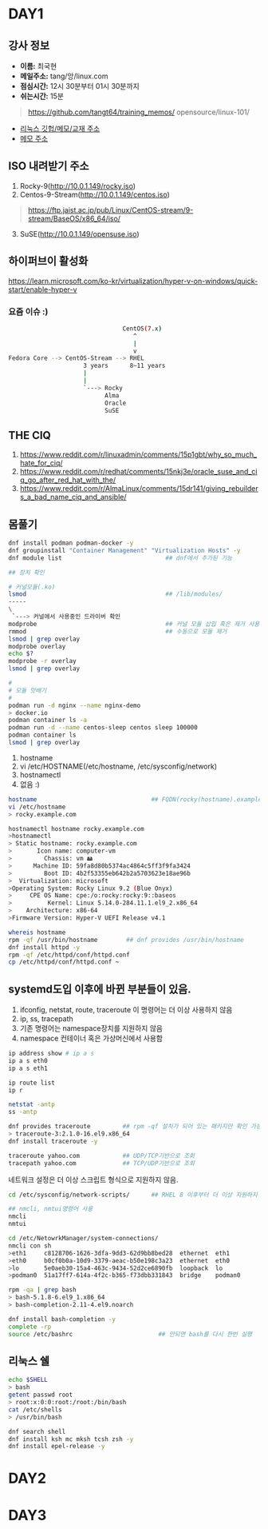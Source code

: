 # DAY1

## 강사 정보

- __이름:__ 최국현
- __메일주소:__ tang/앙/linux.com
- __점심시간:__ 12시 30분부터 01시 30분까지
- __쉬는시간:__ 15분

>https://github.com/tangt64/training_memos/
>opensource/linux-101/

- [리눅스 깃헙/메모/교재 주소](https://github.com/tangt64/training_memos/tree/main/opensource/linux-101)
- [메모 주소](https://github.com/tangt64/training_memos/blob/main/opensource/linux-101/20230906-memo.md)

ISO 내려받기 주소
---

1. Rocky-9(http://10.0.1.149/rocky.iso)
2. Centos-9-Stream(http://10.0.1.149/centos.iso)
>https://ftp.jaist.ac.jp/pub/Linux/CentOS-stream/9-stream/BaseOS/x86_64/iso/
3. SuSE(http://10.0.1.149/opensuse.iso)

하이퍼브이 활성화
---
https://learn.microsoft.com/ko-kr/virtualization/hyper-v-on-windows/quick-start/enable-hyper-v

### 요즘 이슈 :)

```bash
                                CentOS(7.x)
                                   ^
                                   |
                                   v
Fedora Core --> CentOS-Stream --> RHEL 
                     3 years      8~11 years
                     |
                     |
                     `---> Rocky
                           Alma
                           Oracle
                           SuSE

```

THE CIQ
---
1. https://www.reddit.com/r/linuxadmin/comments/15p1gbt/why_so_much_hate_for_ciq/
2. https://www.reddit.com/r/redhat/comments/15nkj3e/oracle_suse_and_ciq_go_after_red_hat_with_the/
3. https://www.reddit.com/r/AlmaLinux/comments/15dr141/giving_rebuilders_a_bad_name_ciq_and_ansible/


## 몸풀기


```bash
dnf install podman podman-docker -y
dnf groupinstall "Container Management" "Virtualization Hosts" -y
dnf module list                             ## dnf에서 추가된 기능

## 장치 확인

# 커널모듈(.ko)
lsmod                                       ## /lib/modules/
-----
\
 `---> 커널에서 사용중인 드라이버 확인
modprobe                                    ## 커널 모듈 삽입 혹은 제거 사용 권장
rmmod                                       ## 수동으로 모듈 제거
lsmod | grep overlay
modprobe overlay
echo $?
modprobe -r overlay
lsmod | grep overlay

#
# 모듈 맛배기
#
podman run -d nginx --name nginx-demo
> docker.io
podman container ls -a
podman run -d --name centos-sleep centos sleep 100000
podman container ls
lsmod | grep overlay
```

1. hostname
2. vi /etc/HOSTNAME(/etc/hostname, /etc/sysconfig/network)
3. hostnamectl
4. 없음 :)

```bash
hostname                                ## FQDN(rocky(hostname).example.com(domain))
vi /etc/hostname
> rocky.example.com

hostnamectl hostname rocky.example.com
>hostnamectl
> Static hostname: rocky.example.com
>       Icon name: computer-vm
>         Chassis: vm 🖴
>      Machine ID: 59fa8d80b5374ac4864c5ff3f9fa3424
>         Boot ID: 4b2f53355eb642b2a5703623e18ae96b
>  Virtualization: microsoft
>Operating System: Rocky Linux 9.2 (Blue Onyx)
>     CPE OS Name: cpe:/o:rocky:rocky:9::baseos
>          Kernel: Linux 5.14.0-284.11.1.el9_2.x86_64
>    Architecture: x86-64
>Firmware Version: Hyper-V UEFI Release v4.1

whereis hostname
rpm -qf /usr/bin/hostname        ## dnf provides /usr/bin/hostname
dnf install httpd -y 
rpm -qf /etc/httpd/conf/httpd.conf
cp /etc/httpd/conf/httpd.conf ~
```

systemd도입 이후에 바뀐 부분들이 있음.
---
1. ifconfig, netstat, route, traceroute 이 명령어는 더 이상 사용하지 않음
2. ip, ss, tracepath 
3. 기존 명령어는 namespace장치를 지원하지 않음
4. namespace 컨테이너 혹은 가상머신에서 사용함

```bash
ip address show # ip a s 
ip a s eth0
ip a s eth1

ip route list
ip r

netstat -antp
ss -antp

dnf provides traceroute         ## rpm -qf 설치가 되어 있는 패키지만 확인 가능
> traceroute-3:2.1.0-16.el9.x86_64
dnf install traceroute -y

traceroute yahoo.com            ## UDP/TCP기반으로 조회
tracepath yahoo.com             ## TCP/UDP기반으로 조회
```


네트워크 설정은 더 이상 스크립트 형식으로 지원하지 않음. 
```bash
cd /etc/sysconfig/network-scripts/      ## RHEL 8 이후부터 더 이상 지원하지 않음.

## nmcli, nmtui명령어 사용
nmcli
nmtui

cd /etc/NetowrkManager/system-connections/
nmcli con sh
>eth1     c8128706-1626-3dfa-9dd3-62d9bb8bed28  ethernet  eth1
>eth0     b0cf0b0a-10d9-3379-aeac-b50e198c3a23  ethernet  eth0
>lo       5e0aeb30-15a4-463c-9434-52d2ce6890fb  loopback  lo
>podman0  51a17ff7-614a-4f2c-b365-f73dbb331843  bridge    podman0
```


```bash
rpm -qa | grep bash
> bash-5.1.8-6.el9_1.x86_64
> bash-completion-2.11-4.el9.noarch

dnf install bash-completion -y
complete -rp
source /etc/bashrc                        ## 안되면 bash를 다시 한번 실행
```

## 리눅스 쉘

```bash
echo $SHELL
> bash
getent passwd root
> root:x:0:0:root:/root:/bin/bash
cat /etc/shells
> /usr/bin/bash

dnf search shell
dnf install ksh mc mksh tcsh zsh -y 
dnf install epel-release -y
```



# DAY2

# DAY3